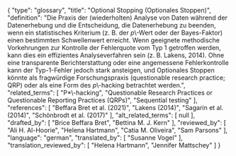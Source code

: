 {
    "type": "glossary",
    "title": "Optional Stopping (Optionales Stoppen)",
    "definition": "Die Praxis der (wiederholten) Analyse von Daten während der Datenerhebung und die Entscheidung, die Datenerhebung zu beenden, wenn ein statistisches Kriterium (z. B. der *p*\\-Wert oder der Bayes-Faktor) einen bestimmten Schwellenwert erreicht. Wenn geeignete methodische Vorkehrungen zur Kontrolle der Fehlerquote vom Typ 1 getroffen werden, kann dies ein effizientes Analyseverfahren sein (z. B. Lakens, 2014). Ohne eine transparente Berichterstattung oder eine angemessene Fehlerkontrolle kann der Typ-1-Fehler jedoch stark ansteigen, und Optionales Stoppen könnte als fragwürdige Forschungspraxis (questionable research practice; QRP) oder als eine Form des *p*\\-hacking betrachtet werden.",
    "related_terms": [
        "P*\\-hacking",
        "Questionable Research Practices or Questionable Reporting Practices (QRPs)",
        "Sequential testing"
    ],
    "references": [
        "Beffara Bret et al. (2021)",
        "Lakens (2014)",
        "Sagarin et al. (2014)",
        "Schönbrodt et al. (2017)"
    ],
    "alt_related_terms": [
        null
    ],
    "drafted_by": [
        "Brice Beffara Bret",
        "Bettina M. J. Kern"
    ],
    "reviewed_by": [
        "Ali H. Al-Hoorie",
        "Helena Hartmann",
        "Catia M. Oliveira",
        "Sam Parsons"
    ],
    "language": "german",
    "translated_by": [
        "Susanne Vogel"
    ],
    "translation_reviewed_by": [
        "Helena Hartmann",
        "Jennifer Mattschey"
    ]
}